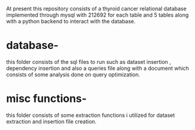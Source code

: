 At present this repository consists of a thyroid cancer relational database implemented through mysql with 212692 for each table and 5 tables along with a python backend to interact with the database.

# database- 
this folder consists of the sql files to run such as dataset insertion , dependency insertion and also a queries file along with a document which consists of some analysis done on query optimization.

# misc functions-
this folder consists of some extraction functions i utilized for dataset extraction and insertion file creation.
